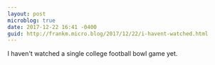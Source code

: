 ```yaml
---
layout: post
microblog: true
date: 2017-12-22 16:41 -0400
guid: http://frankm.micro.blog/2017/12/22/i-havent-watched.html
---
```

I haven't watched a single college football bowl game yet. 
